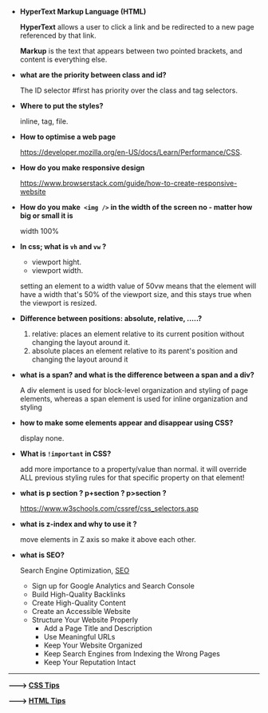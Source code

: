 - **HyperText Markup Language (HTML)**

  **HyperText** allows a user to click a link and be redirected to a new page referenced by that link.

  **Markup** is the text that appears between two pointed brackets, and content is everything else.

- **what are the priority between class and id?**

  The ID selector #first has priority over the class and tag selectors.

- **Where to put the styles?**

  inline, tag, file.

- **How to optimise a web page**

  https://developer.mozilla.org/en-US/docs/Learn/Performance/CSS. 

- **How do you make responsive design**

  https://www.browserstack.com/guide/how-to-create-responsive-website

- **How do you make` <img />` in the width of the screen no - matter how big or small it is**

  width 100%

- **In css; what is `vh` and `vw` ?**

  - viewport hight.
  - viewport width.

  setting an element to a width value of 50vw means that the element will have a width that's 50% of the viewport size, and this stays true when the viewport is resized.

- **Difference between positions: absolute, relative, …..?**

  1. relative: places an element relative to its current position without changing the layout around it.
  2. absolute places an element relative to its parent's position and changing the layout around it

- **what is a span? and what is the difference between a span and a div?**

  A div element is used for block-level organization and styling of page elements, whereas a span element is used for inline organization and styling

- **how to make some elements appear and disappear using CSS?**

  display none.

- **What is `!important` in CSS?**

  add more importance to a property/value than normal. it will override ALL previous styling rules for that specific property on that element!

- **what is p section ? p+section ? p>section ?**

  https://www.w3schools.com/cssref/css_selectors.asp

- **what is z-index and why to use it ?**

  move elements in Z axis so make it above each other.

- **what is  SEO?**

  Search Engine Optimization, [SEO](https://html.com/seo/)

  - Sign up for Google Analytics and Search Console
  - Build High-Quality Backlinks
  - Create High-Quality Content
  - Create an Accessible Website
  - Structure Your Website Properly
    - Add a Page Title and Description
    - Use Meaningful URLs
    - Keep Your Website Organized
    - Keep Search Engines from Indexing the Wrong Pages
    - Keep Your Reputation Intact

<hr>

  **---> [CSS Tips](/img/css%20tips/CSS-Tips.md)**

  **---> [HTML Tips](/img/html%20tips/HTML-Tips.md)**
